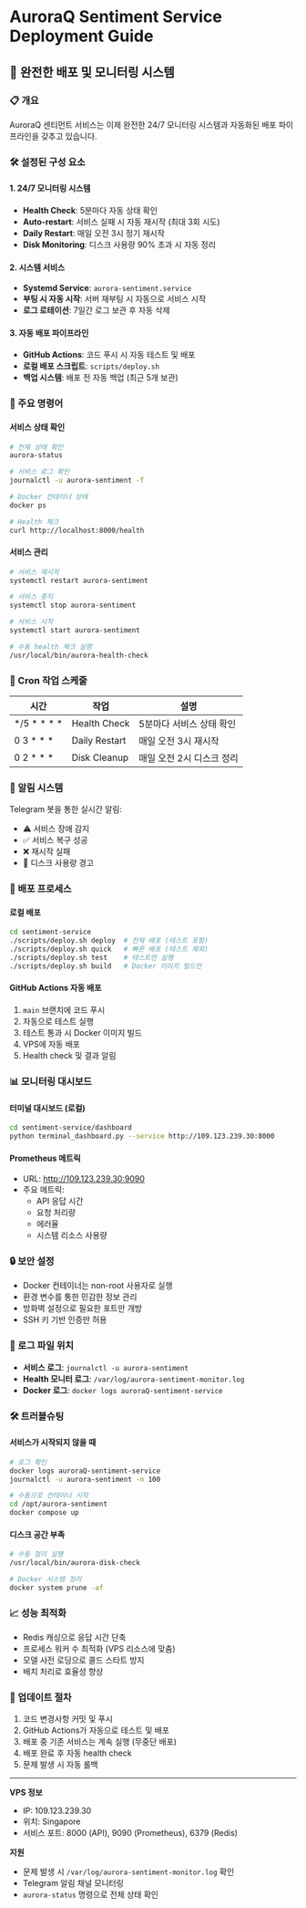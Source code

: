 # AuroraQ Sentiment Service Deployment Guide

## 🚀 완전한 배포 및 모니터링 시스템

### 📋 개요

AuroraQ 센티먼트 서비스는 이제 완전한 24/7 모니터링 시스템과 자동화된 배포 파이프라인을 갖추고 있습니다.

### 🛠️ 설정된 구성 요소

#### 1. **24/7 모니터링 시스템**
- **Health Check**: 5분마다 자동 상태 확인
- **Auto-restart**: 서비스 실패 시 자동 재시작 (최대 3회 시도)
- **Daily Restart**: 매일 오전 3시 정기 재시작
- **Disk Monitoring**: 디스크 사용량 90% 초과 시 자동 정리

#### 2. **시스템 서비스**
- **Systemd Service**: `aurora-sentiment.service`
- **부팅 시 자동 시작**: 서버 재부팅 시 자동으로 서비스 시작
- **로그 로테이션**: 7일간 로그 보관 후 자동 삭제

#### 3. **자동 배포 파이프라인**
- **GitHub Actions**: 코드 푸시 시 자동 테스트 및 배포
- **로컬 배포 스크립트**: `scripts/deploy.sh`
- **백업 시스템**: 배포 전 자동 백업 (최근 5개 보관)

### 📌 주요 명령어

#### 서비스 상태 확인
```bash
# 전체 상태 확인
aurora-status

# 서비스 로그 확인
journalctl -u aurora-sentiment -f

# Docker 컨테이너 상태
docker ps

# Health 체크
curl http://localhost:8000/health
```

#### 서비스 관리
```bash
# 서비스 재시작
systemctl restart aurora-sentiment

# 서비스 중지
systemctl stop aurora-sentiment

# 서비스 시작
systemctl start aurora-sentiment

# 수동 health 체크 실행
/usr/local/bin/aurora-health-check
```

### 🔧 Cron 작업 스케줄

| 시간 | 작업 | 설명 |
|------|------|------|
| */5 * * * * | Health Check | 5분마다 서비스 상태 확인 |
| 0 3 * * * | Daily Restart | 매일 오전 3시 재시작 |
| 0 2 * * * | Disk Cleanup | 매일 오전 2시 디스크 정리 |

### 📱 알림 시스템

Telegram 봇을 통한 실시간 알림:
- ⚠️ 서비스 장애 감지
- ✅ 서비스 복구 성공
- ❌ 재시작 실패
- 💾 디스크 사용량 경고

### 🚀 배포 프로세스

#### 로컬 배포
```bash
cd sentiment-service
./scripts/deploy.sh deploy  # 전체 배포 (테스트 포함)
./scripts/deploy.sh quick   # 빠른 배포 (테스트 제외)
./scripts/deploy.sh test    # 테스트만 실행
./scripts/deploy.sh build   # Docker 이미지 빌드만
```

#### GitHub Actions 자동 배포
1. `main` 브랜치에 코드 푸시
2. 자동으로 테스트 실행
3. 테스트 통과 시 Docker 이미지 빌드
4. VPS에 자동 배포
5. Health check 및 결과 알림

### 📊 모니터링 대시보드

#### 터미널 대시보드 (로컬)
```bash
cd sentiment-service/dashboard
python terminal_dashboard.py --service http://109.123.239.30:8000
```

#### Prometheus 메트릭
- URL: http://109.123.239.30:9090
- 주요 메트릭:
  - API 응답 시간
  - 요청 처리량
  - 에러율
  - 시스템 리소스 사용량

### 🔒 보안 설정

- Docker 컨테이너는 non-root 사용자로 실행
- 환경 변수를 통한 민감한 정보 관리
- 방화벽 설정으로 필요한 포트만 개방
- SSH 키 기반 인증만 허용

### 📝 로그 파일 위치

- **서비스 로그**: `journalctl -u aurora-sentiment`
- **Health 모니터 로그**: `/var/log/aurora-sentiment-monitor.log`
- **Docker 로그**: `docker logs auroraQ-sentiment-service`

### 🛠️ 트러블슈팅

#### 서비스가 시작되지 않을 때
```bash
# 로그 확인
docker logs auroraQ-sentiment-service
journalctl -u aurora-sentiment -n 100

# 수동으로 컨테이너 시작
cd /opt/aurora-sentiment
docker compose up
```

#### 디스크 공간 부족
```bash
# 수동 정리 실행
/usr/local/bin/aurora-disk-check

# Docker 시스템 정리
docker system prune -af
```

### 📈 성능 최적화

- Redis 캐싱으로 응답 시간 단축
- 프로세스 워커 수 최적화 (VPS 리소스에 맞춤)
- 모델 사전 로딩으로 콜드 스타트 방지
- 배치 처리로 효율성 향상

### 🔄 업데이트 절차

1. 코드 변경사항 커밋 및 푸시
2. GitHub Actions가 자동으로 테스트 및 배포
3. 배포 중 기존 서비스는 계속 실행 (무중단 배포)
4. 배포 완료 후 자동 health check
5. 문제 발생 시 자동 롤백

---

**VPS 정보**
- IP: 109.123.239.30
- 위치: Singapore
- 서비스 포트: 8000 (API), 9090 (Prometheus), 6379 (Redis)

**지원**
- 문제 발생 시 `/var/log/aurora-sentiment-monitor.log` 확인
- Telegram 알림 채널 모니터링
- `aurora-status` 명령으로 전체 상태 확인